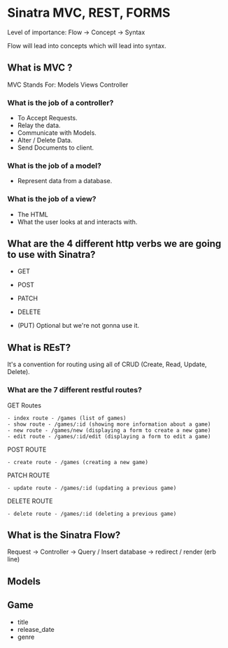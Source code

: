 # Sinatra MVC, REST, FORMS

Level of importance:
Flow -> Concept -> Syntax

Flow will lead into concepts which will lead into syntax.

## What is MVC ?

MVC Stands For: Models Views Controller

### What is the job of a controller?

- To Accept Requests.
- Relay the data.
- Communicate with Models.
- Alter / Delete Data.
- Send Documents to client.

### What is the job of a model?

- Represent data from a database.

### What is the job of a view?

- The HTML
- What the user looks at and interacts with.

## What are the 4 different http verbs we are going to use with Sinatra?

- GET
- POST
- PATCH
- DELETE

- (PUT) Optional but we're not gonna use it.

## What is REsT?

It's a convention for routing using all of CRUD (Create, Read, Update, Delete).

### What are the 7 different restful routes?

GET Routes

```
- index route - /games (list of games)
- show route - /games/:id (showing more information about a game)
- new route - /games/new (displaying a form to create a new game)
- edit route - /games/:id/edit (displaying a form to edit a game)
```

POST ROUTE

```
- create route - /games (creating a new game)
```

PATCH ROUTE

```
- update route - /games/:id (updating a previous game)
```

DELETE ROUTE

```
- delete route - /games/:id (deleting a previous game)
```

## What is the Sinatra Flow?

Request -> Controller -> Query / Insert database -> redirect / render (erb line)

## Models

## Game

- title
- release_date
- genre
